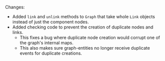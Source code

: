 Changes:

* Added `link` and `unlink` methods to `Graph` that take whole `Link` objects instead of just the component nodes.
* Added checking code to prevent the creation of duplicate nodes and links.
    * This fixes a bug where duplicate node creation would corrupt one of the graph's internal maps.
    * This also makes sure graph-entities no longer receive duplicate events for duplicate creations.
